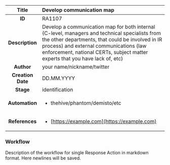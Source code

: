 | Title                       |  Develop communication map         |
|:---------------------------:|:--------------------|
| **ID**                      | RA1107            |
| **Description**             | Develop a communication map for both internal \(C-level, managers and technical specialists from the other departments, that could be involved in IR process\) and external communications \(law enforcement, national CERTs, subject matter experts that you have lack of, etc\)   |
| **Author**                  | your name/nickname/twitter        |
| **Creation Date**           | DD.MM.YYYY |
| **Stage**                   | identification         |
| **Automation** |<ul><li>thehive/phantom/demisto/etc</li></ul>|
| **References** |<ul><li>[https://example.com](https://example.com)</li></ul>|

### Workflow

Description of the workflow for single Response Action in markdown format.
Here newlines will be saved.
